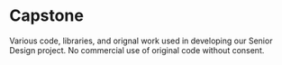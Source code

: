 # Capstone
Various code, libraries, and orignal work used in developing our Senior Design project. No commercial use of original code without consent. 
